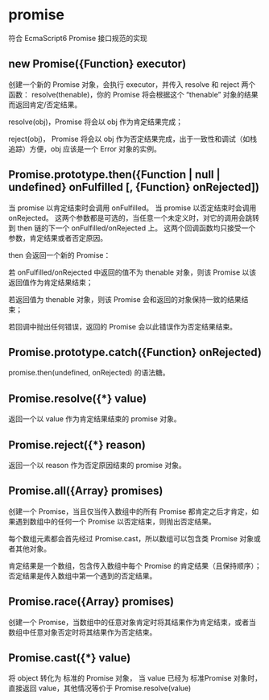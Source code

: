 promise
=======
符合 EcmaScript6 Promise 接口规范的实现

## new Promise({Function} executor)

创建一个新的 Promise 对象，会执行 executor，并传入 resolve 和 reject 两个函数：
resolve(thenable)，你的 Promise 将会根据这个 “thenable” 对象的结果而返回肯定/否定结果。

resolve(obj)，Promise 将会以 obj 作为肯定结果完成；

reject(obj)， Promise 将会以 obj 作为否定结果完成，出于一致性和调试（如栈追踪）方便，obj 应该是一个 Error 对象的实例。

## Promise.prototype.then({Function | null | undefined} onFulfilled [, {Function} onRejected])
当 promise 以肯定结束时会调用 onFulfilled。 当 promise 以否定结束时会调用 onRejected。
这两个参数都是可选的，当任意一个未定义时，对它的调用会跳转到 then 链的下一个 onFulfilled/onRejected 上。
这两个回调函数均只接受一个参数，肯定结果或者否定原因。

then 会返回一个新的 Promise：

若 onFulfilled/onRejected 中返回的值不为 thenable 对象，则该 Promise 以该返回值作为肯定结果结束；

若返回值为 thenable 对象，则该 Promise 会和返回的对象保持一致的结果结束；

若回调中抛出任何错误，返回的 Promise 会以此错误作为否定结果结束。

## Promise.prototype.catch({Function} onRejected)
promise.then(undefined, onRejected) 的语法糖。

## Promise.resolve({*} value)
返回一个以 value 作为肯定结果结束的 promise 对象。

## Promise.reject({*} reason)
返回一个以 reason 作为否定原因结束的 promise 对象。

## Promise.all({Array} promises)
创建一个 Promise，当且仅当传入数组中的所有 Promise 都肯定之后才肯定，如果遇到数组中的任何一个 Promise 以否定结束，则抛出否定结果。

每个数组元素都会首先经过 Promise.cast，所以数组可以包含类 Promise 对象或者其他对象。

肯定结果是一个数组，包含传入数组中每个 Promise 的肯定结果（且保持顺序）；否定结果是传入数组中第一个遇到的否定结果。

## Promise.race({Array} promises)
创建一个 Promise，当数组中的任意对象肯定时将其结果作为肯定结束，或者当数组中任意对象否定时将其结果作为否定结束。

## Promise.cast({*} value)
将 object 转化为 标准的 Promise 对象， 当 value 已经为 标准Promise 对象时，直接返回 value，其他情况等价于 Promise.resolve(value)